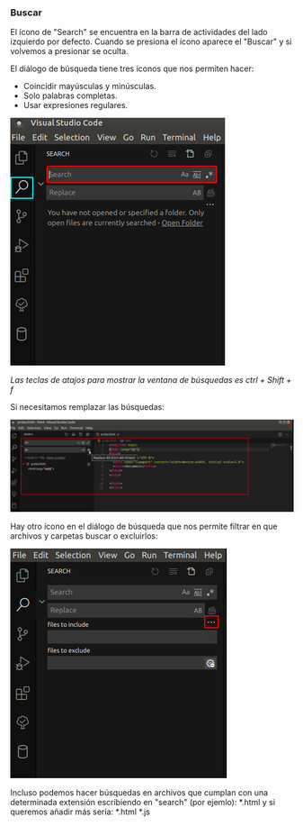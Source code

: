 ### Buscar

El ícono de "Search" se encuentra en la barra de actividades del lado izquierdo por defecto. 
Cuando se presiona el ícono aparece el "Buscar" y si volvemos a presionar se oculta.

El diálogo de búsqueda tiene tres íconos que nos permiten hacer:

- Coincidir mayúsculas y minúsculas.
- Solo palabras completas.
- Usar expresiones regulares.

![alt text](img/Buscar1.png)

_Las teclas de atajos para mostrar la ventana de búsquedas es ctrl + Shift + f_


Si necesitamos remplazar las búsquedas:

![alt text](img/Buscar2.png)

Hay otro ícono en el diálogo de búsqueda que nos permite filtrar en que archivos y carpetas buscar o excluirlos:

![alt text](img/Buscar3.png)

Incluso podemos hacer búsquedas en archivos que cumplan con una determinada extensión escribiendo en "search" (por ejemlo):
*.html
y si queremos añadir más sería:
*.html *.js